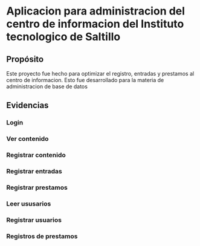 # Aplicacion para administracion del centro de informacion del Instituto tecnologico de Saltillo

## Propósito 

Este proyecto fue hecho para optimizar el registro, entradas y prestamos al centro de informacion.
Esto fue desarrollado para la materia de administracion de base de datos

## Evidencias

### Login
### Ver contenido
### Registrar contenido
### Registrar entradas
### Registrar prestamos
### Leer ususarios
### Registrar usuarios
### Registros de prestamos


